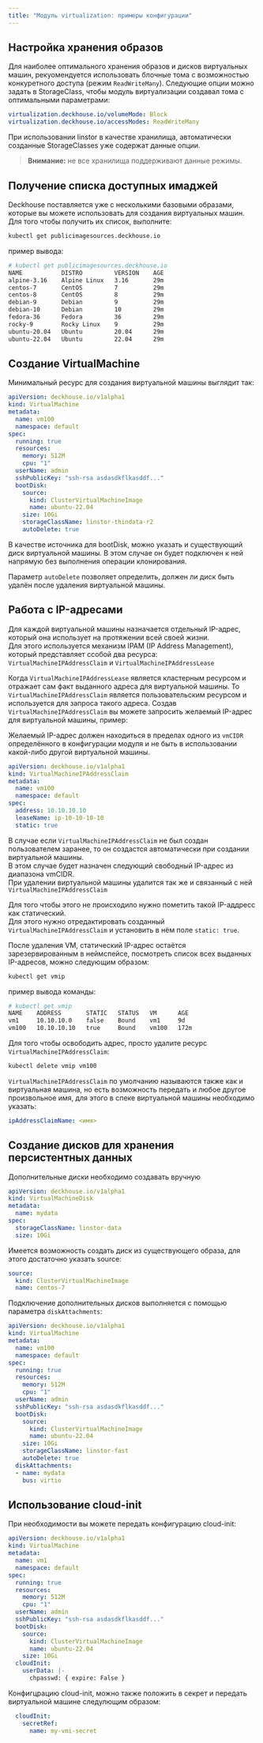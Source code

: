 ```yaml
---
title: "Модуль virtualization: примеры конфигурации"
---
```


## Настройка хранения образов

Для наиболее оптимального хранения образов и дисков виртуальных машин, рекуомендуется использовать блочные тома с возможностью конкуретного доступа (режим `ReadWriteMany`).
Следующие опции можно задать в StorageClass, чтобы модуль виртуализации создавал тома с оптимальными параметрами:

```yaml
virtualization.deckhouse.io/volumeMode: Block
virtualization.deckhouse.io/accessModes: ReadWriteMany
```

При использовании linstor в качестве хранилища, автоматически созданные StorageClasses уже содержат данные опции.

> **Внимание:** не все хранилища поддерживают данные режимы.

## Получение списка доступных имаджей

Deckhouse поставляется уже с несколькими базовыми образами, которые вы можете использовать для создания виртуальных машин. Для того чтобы получить их список, выполните:

```bash
kubectl get publicimagesources.deckhouse.io
```

пример вывода:

```bash
# kubectl get publicimagesources.deckhouse.io
NAME           DISTRO         VERSION    AGE
alpine-3.16    Alpine Linux   3.16       29m
centos-7       CentOS         7          29m
centos-8       CentOS         8          29m
debian-9       Debian         9          29m
debian-10      Debian         10         29m
fedora-36      Fedora         36         29m
rocky-9        Rocky Linux    9          29m
ubuntu-20.04   Ubuntu         20.04      29m
ubuntu-22.04   Ubuntu         22.04      29m
```

## Создание VirtualMachine

Минимальный ресурс для создания виртуальной машины выглядит так:

```yaml
apiVersion: deckhouse.io/v1alpha1
kind: VirtualMachine
metadata:
  name: vm100
  namespace: default
spec:
  running: true
  resources:
    memory: 512M
    cpu: "1"
  userName: admin
  sshPublicKey: "ssh-rsa asdasdkflkasddf..."
  bootDisk:
    source:
      kind: ClusterVirtualMachineImage
      name: ubuntu-22.04
    size: 10Gi
    storageClassName: linstor-thindata-r2
    autoDelete: true
```

В качестве источника для bootDisk, можно указать и существующий диск виртуальной машины. В этом случае он будет подключен к ней напрямую без выполнения операции клонирования.

Параметр `autoDelete` позволяет определить, должен ли диск быть удалён после удаления виртуальной машины.

## Работа с IP-адресами

Для каждой виртуальной машины назначается отдельный IP-адрес, который она использует на протяжении всей своей жизни.  
Для этого используется механизм IPAM (IP Address Management), который представляет ссобой два ресурса: `VirtualMachineIPAddressClaim` и `VirtualMachineIPAddressLease`

Когда `VirtualMachineIPAddressLease` является кластерным ресурсом и отражает сам факт выданного адреса для виртуальной машины. То `VirtualMachineIPAddressClaim` является пользовательским ресурсом и используется для запроса такого адреса. Создав `VirtualMachineIPAddressClaim` вы можете запросить желаемый IP-адрес для виртуальной машины, пример:

Желаемый IP-адрес должен находиться в пределах одного из `vmCIDR` определённого в конфигурации модуля и не быть в использовании какой-либо другой виртуальной машины.

```yaml
apiVersion: deckhouse.io/v1alpha1
kind: VirtualMachineIPAddressClaim
metadata:
  name: vm100
  namespace: default
spec:
  address: 10.10.10.10
  leaseName: ip-10-10-10-10
  static: true
```

В случае если `VirtualMachineIPAddressClaim` не был создан пользователем заранее, то он создастся автоматически при создании виртуальной машины.  
В этом случае будет назначен следующий свободный IP-адрес из диапазона vmCIDR.  
При удалении виртуальной машины удалится так же и связанный с ней `VirtualMachineIPAddressClaim`

Для того чтобы этого не происходило нужно пометить такой IP-аддресс как статический.  
Для этого нужно отредактировать созданный `VirtualMachineIPAddressClaim` и установить в нём поле `static: true`.

После удаления VM, статический IP-адрес остаётся зарезервированным в неймспейсе, посмотреть список всех выданных IP-адресов, можно следующим образом:

```bash
kubectl get vmip
```

пример вывода команды:

```bash
# kubectl get vmip
NAME    ADDRESS       STATIC   STATUS   VM      AGE
vm1     10.10.10.0    false    Bound    vm1     9d
vm100   10.10.10.10   true     Bound    vm100   172m
```

Для того чтобы освободить адрес, просто удалите ресурс `VirtualMachineIPAddressClaim`:

```bash
kubectl delete vmip vm100
```

`VirtualMachineIPAddressClaim` по умолчанию называются также как и виртуальная машина, но есть возможность передать и любое другое произвольное имя, для этого в спеке виртуальной машины необходимо указать:

```yaml
ipAddressClaimName: <имя>
```

## Создание дисков для хранения персистентных данных

Дополнительные диски необходимо создавать вручную

```yaml
apiVersion: deckhouse.io/v1alpha1
kind: VirtualMachineDisk
metadata:
  name: mydata
spec:
  storageClassName: linstor-data
  size: 10Gi
```

Имеется возможность создать диск из существующего образа, для этого достаточно указать source:

```yaml
source:
  kind: ClusterVirtualMachineImage
  name: centos-7
```

Подключение дополнительных дисков выполняется с помощью параметра `diskAttachments`:

```yaml
apiVersion: deckhouse.io/v1alpha1
kind: VirtualMachine
metadata:
  name: vm100
  namespace: default
spec:
  running: true
  resources:
    memory: 512M
    cpu: "1"
  userName: admin
  sshPublicKey: "ssh-rsa asdasdkflkasddf..."
  bootDisk:
    source:
      kind: ClusterVirtualMachineImage
      name: ubuntu-22.04
    size: 10Gi
    storageClassName: linstor-fast
    autoDelete: true
  diskAttachments:
  - name: mydata
    bus: virtio
```

## Использование cloud-init

При необходимости вы можете передать конфигурацию cloud-init:

```yaml
apiVersion: deckhouse.io/v1alpha1
kind: VirtualMachine
metadata:
  name: vm1
  namespace: default
spec:
  running: true
  resources:
    memory: 512M
    cpu: "1"
  userName: admin
  sshPublicKey: "ssh-rsa asdasdkflkasddf..."
  bootDisk:
    source:
      kind: ClusterVirtualMachineImage
      name: ubuntu-22.04
    size: 10Gi
  cloudInit:
    userData: |-
      chpasswd: { expire: False }
```

Конфигцрацию cloud-init, можно также положить в секрет и передать виртуальной машине следулющим образом:

```yaml
  cloudInit:
    secretRef:
      name: my-vmi-secret
```
